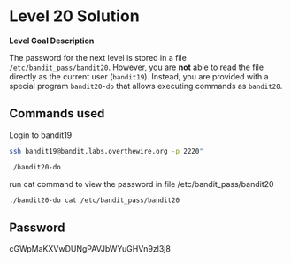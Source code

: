 # Level 20 Solution

**Level Goal Description**

The password for the next level is stored in a file `/etc/bandit_pass/bandit20`. However, you are **not** able to read the file directly as the current user (`bandit19`). Instead, you are provided with a special program `bandit20-do` that allows executing commands as `bandit20`.

## Commands used

Login to bandit19

```bash
ssh bandit19@bandit.labs.overthewire.org -p 2220"
```

```bash
./bandit20-do
```

run cat command to view the password in file /etc/bandit_pass/bandit20

```bash
./bandit20-do cat /etc/bandit_pass/bandit20
```

## Password

cGWpMaKXVwDUNgPAVJbWYuGHVn9zl3j8
